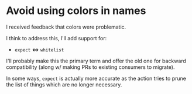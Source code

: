# Avoid using colors in names

I received feedback that colors were problematic.

I think to address this, I'll add support for:

* `expect` <=> `whitelist`

I'll probably make this the primary term and offer the old one for backward compatibility (along w/ making PRs to existing consumers to migrate).

In some ways, `expect` is actually more accurate as the action tries to prune the list of things which are no longer necessary.